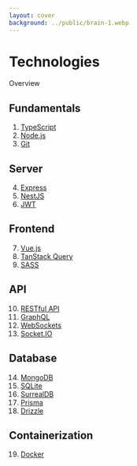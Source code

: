 ```yaml
---
layout: cover
background: ../public/brain-1.webp
---
```


<style scoped>
  .slidev-layout {
    background-image: linear-gradient(rgba(0, 0, 0, 0.667), rgba(0, 0, 0, 0.533)), url("../../public/brain-1.webp") !important;
  }
</style>

# Technologies

Overview

<div class="flex flex-wrap gap-col-24">

<section>

## Fundamentals

1. [TypeScript](https://www.typescriptlang.org/)
2. [Node.js](https://nodejs.org/en/about)
3. [Git](https://git-scm.com/)

</section>

<section>

## Server

4. [Express](https://expressjs.com/)
5. [NestJS](https://nestjs.com/)
6. [JWT](https://jwt.io/)

</section>

<section>

## Frontend

7. [Vue.js](https://vuejs.org/)
8. [TanStack Query](https://react-query.tanstack.com/)
9. [SASS](https://sass-lang.com/)

</section>

<section>

## API

10. [RESTful API](https://restfulapi.net/)
11. [GraphQL](https://graphql.org/)
12. [WebSockets](https://developer.mozilla.org/en-US/docs/Web/API/WebSockets_API)
13. [Socket.IO](https://socket.io/)

</section>

<section>

## Database

14. [MongoDB](https://www.mongodb.com/)
15. [SQLite](https://www.sqlite.org/index.html)
16. [SurrealDB](https://surrealdb.com/)
17. [Prisma](https://www.prisma.io/)
18. [Drizzle](https://orm.drizzle.team/)

</section>

<section>

## Containerization

19. [Docker](https://www.docker.com/)

</section>

</div>
